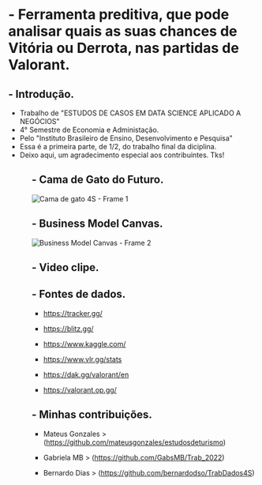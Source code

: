 # - Ferramenta preditiva, que pode analisar quais as suas chances de Vitória ou Derrota, nas partidas de Valorant.

## - Introdução.

<div>
  <ul>
  <li>Trabalho de "ESTUDOS DE CASOS EM DATA SCIENCE APLICADO A NEGÓCIOS"</li>
  <li>4° Semestre de Economia e Administação.</li>
  <li>Pelo "Instituto Brasileiro de Ensino, Desenvolvimento e Pesquisa"</li>
  <li>Essa é a primeira parte, de 1/2, do trabalho final da diciplina.</li>
  <li>Deixo aqui, um agradecimento especial aos contribuintes. Tks!</li>
  <ul>
<div>
  
## - Cama de Gato do Futuro.

![Cama de gato 4S - Frame 1](https://user-images.githubusercontent.com/115800499/196940952-e788f59b-4642-4a74-9974-017655e6a13b.jpg)

## - Business Model Canvas.

![Business Model Canvas - Frame 2](https://user-images.githubusercontent.com/115800499/197261178-2c2ff48e-828f-4c4a-b5d1-c6bd6073eed7.jpg)

## - Video clipe.

## - Fontes de dados.

- https://tracker.gg/

- https://blitz.gg/

- https://www.kaggle.com/

- https://www.vlr.gg/stats

- https://dak.gg/valorant/en

- https://valorant.op.gg/

## - Minhas contribuições.

- Mateus Gonzales > (https://github.com/mateusgonzales/estudosdeturismo)

- Gabriela MB > (https://github.com/GabsMB/Trab_2022)

- Bernardo Dias > (https://github.com/bernardodso/TrabDados4S)
